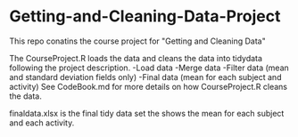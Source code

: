 # Getting-and-Cleaning-Data-Project

This repo conatins the course project for "Getting and Cleaning Data"

The CourseProject.R loads the data and cleans the data into tidydata following the project description.
        -Load data
        -Merge data
        -Filter data (mean and standard deviation fields only)
        -Final data (mean for each subject and activity)
    See CodeBook.md for more details on how CourseProject.R cleans the data.

finaldata.xlsx is the final tidy data set the shows the mean for each subject and each activity.
